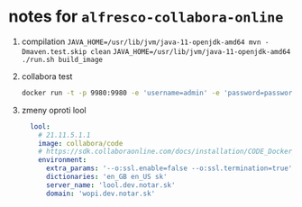 # notes for `alfresco-collabora-online`

1. compilation
  `JAVA_HOME=/usr/lib/jvm/java-11-openjdk-amd64 mvn -Dmaven.test.skip clean`
  `JAVA_HOME=/usr/lib/jvm/java-11-openjdk-amd64 ./run.sh build_image`

1. collabora test

    ```sh
    docker run -t -p 9980:9980 -e 'username=admin' -e 'password=password' -e "extra_params=--o:ssl.enable=false" --restart always --cap-add MKNOD collabora/code
    ```

1. zmeny oproti lool

    ```yaml
      lool:
        # 21.11.5.1.1
        image: collabora/code
        # https://sdk.collaboraonline.com/docs/installation/CODE_Docker_image.html#setting-the-application-configuration-dynamically-via-environment-variables
        environment:
          extra_params: '--o:ssl.enable=false --o:ssl.termination=true'
          dictionaries: 'en_GB en_US sk'
          server_name: 'lool.dev.notar.sk'
          domain: 'wopi.dev.notar.sk'
    ```
